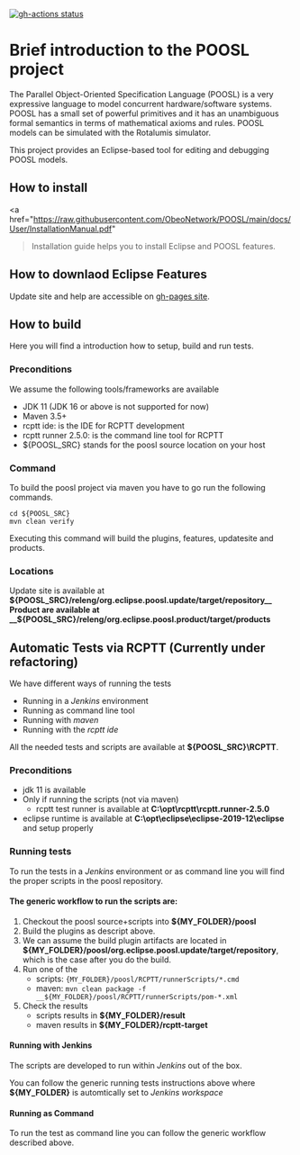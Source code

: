 [![gh-actions status](https://github.com/ObeoNetwork/POOSL/workflows/Java%20CI/badge.svg)](https://github.com/ObeoNetwork/POOSL/actions/workflows/maven.yml)


# Brief introduction to the POOSL project

The Parallel Object-Oriented Specification Language (POOSL) is a very expressive language to model 
concurrent hardware/software systems. POOSL has a small set of powerful primitives and it has an 
unambiguous formal semantics in terms of mathematical axioms and rules. POOSL models can be 
simulated with the Rotalumis simulator. 

This project provides an Eclipse-based tool for editing and debugging POOSL models.

## How to install

<a 
href="https://raw.githubusercontent.com/ObeoNetwork/POOSL/main/docs/User/InstallationManual.pdf"
>Installation guide</a> helps you to install Eclipse and POOSL features.


## How to downlaod Eclipse Features

Update site and help are accessible on <a 
href="https://obeonetwork.github.io/POOSL" >gh-pages site</a>.


## How to build

Here you will find a introduction how to setup, build and run tests.

### Preconditions

We assume the following tools/frameworks are available

- JDK 11 (JDK 16 or above is not supported for now)
- Maven 3.5+
- rcptt ide: is the IDE for RCPTT development 
- rcptt runner 2.5.0: is the command line tool for RCPTT 
- ${POOSL_SRC} stands for the poosl source location on your host

### Command
To build the poosl project via maven you have to go run the following commands.

```
cd ${POOSL_SRC}
mvn clean verify
```

Executing this command will build the plugins, features, updatesite and products.

### Locations
Update site is available at __${POOSL_SRC}/releng/org.eclipse.poosl.update/target/repository__
Product are available at __${POOSL_SRC}/releng/org.eclipse.poosl.product/target/products__



## Automatic Tests via RCPTT (__Currently under refactoring__)

We have different ways of running the tests

- Running in a _Jenkins_ environment
- Running as command line tool
- Running with _maven_
- Running with the _rcptt ide_

All the needed tests and scripts are available at __${POOSL_SRC}\RCPTT__. 

### Preconditions

- jdk 11 is available
- Only if running the scripts (not via maven)
    - rcptt test runner is available at __C:\opt\rcptt\rcptt.runner-2.5.0__
- eclipse runtime is available at __C:\opt\eclipse\eclipse-2019-12\eclipse__ and setup properly


### Running tests

To run the tests in a _Jenkins_ environment or as command line you will find the proper scripts in the poosl repository.

#### The generic workflow to run the scripts are:

1. Checkout the poosl source+scripts into __${MY_FOLDER}/poosl__
1. Build the plugins as descript above.
1. We can assume the build plugin artifacts are located in __${MY_FOLDER}/poosl/org.eclipse.poosl.update/target/repository__, which is the case after you do the build.
1. Run one of the 
    * scripts: ``{MY_FOLDER}/poosl/RCPTT/runnerScripts/*.cmd``
    * maven: ``mvn clean package -f __${MY_FOLDER}/poosl/RCPTT/runnerScripts/pom-*.xml``
1. Check the results
    * scripts results in __${MY_FOLDER}/result__
    * maven results in __${MY_FOLDER}/rcptt-target__

#### Running with Jenkins

The scripts are developed to run within _Jenkins_ out of the box.

You can follow the generic running tests instructions above where __${MY_FOLDER}__ is automtically set to _Jenkins workspace_

#### Running as Command

To run the test as command line you can follow the generic workflow described above.



